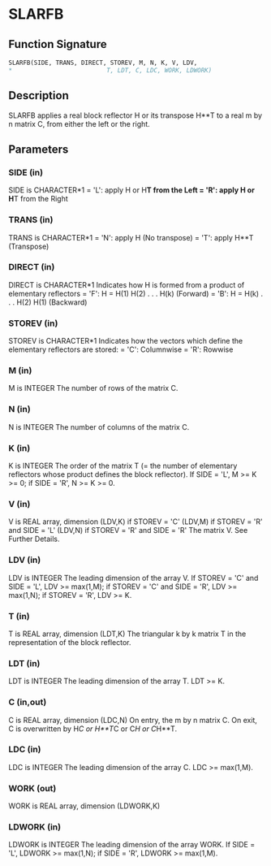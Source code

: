 # SLARFB

## Function Signature

```fortran
SLARFB(SIDE, TRANS, DIRECT, STOREV, M, N, K, V, LDV,
*                          T, LDT, C, LDC, WORK, LDWORK)
```

## Description


 SLARFB applies a real block reflector H or its transpose H**T to a
 real m by n matrix C, from either the left or the right.

## Parameters

### SIDE (in)

SIDE is CHARACTER*1 = 'L': apply H or H**T from the Left = 'R': apply H or H**T from the Right

### TRANS (in)

TRANS is CHARACTER*1 = 'N': apply H (No transpose) = 'T': apply H**T (Transpose)

### DIRECT (in)

DIRECT is CHARACTER*1 Indicates how H is formed from a product of elementary reflectors = 'F': H = H(1) H(2) . . . H(k) (Forward) = 'B': H = H(k) . . . H(2) H(1) (Backward)

### STOREV (in)

STOREV is CHARACTER*1 Indicates how the vectors which define the elementary reflectors are stored: = 'C': Columnwise = 'R': Rowwise

### M (in)

M is INTEGER The number of rows of the matrix C.

### N (in)

N is INTEGER The number of columns of the matrix C.

### K (in)

K is INTEGER The order of the matrix T (= the number of elementary reflectors whose product defines the block reflector). If SIDE = 'L', M >= K >= 0; if SIDE = 'R', N >= K >= 0.

### V (in)

V is REAL array, dimension (LDV,K) if STOREV = 'C' (LDV,M) if STOREV = 'R' and SIDE = 'L' (LDV,N) if STOREV = 'R' and SIDE = 'R' The matrix V. See Further Details.

### LDV (in)

LDV is INTEGER The leading dimension of the array V. If STOREV = 'C' and SIDE = 'L', LDV >= max(1,M); if STOREV = 'C' and SIDE = 'R', LDV >= max(1,N); if STOREV = 'R', LDV >= K.

### T (in)

T is REAL array, dimension (LDT,K) The triangular k by k matrix T in the representation of the block reflector.

### LDT (in)

LDT is INTEGER The leading dimension of the array T. LDT >= K.

### C (in,out)

C is REAL array, dimension (LDC,N) On entry, the m by n matrix C. On exit, C is overwritten by H*C or H**T*C or C*H or C*H**T.

### LDC (in)

LDC is INTEGER The leading dimension of the array C. LDC >= max(1,M).

### WORK (out)

WORK is REAL array, dimension (LDWORK,K)

### LDWORK (in)

LDWORK is INTEGER The leading dimension of the array WORK. If SIDE = 'L', LDWORK >= max(1,N); if SIDE = 'R', LDWORK >= max(1,M).


